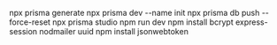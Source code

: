 npx prisma generate
npx prisma dev --name init
npx prisma db push --force-reset
npx prisma studio
npm run dev
npm install bcrypt express-session nodmailer uuid
npm install jsonwebtoken